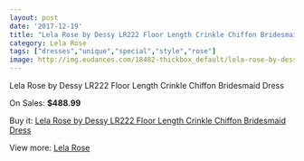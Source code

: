 ```yaml
---
layout: post
date: '2017-12-19'
title: "Lela Rose by Dessy LR222 Floor Length Crinkle Chiffon Bridesmaid Dress"
category: Lela Rose
tags: ["dresses","unique","special","style","rose"]
image: http://img.eudances.com/18482-thickbox_default/lela-rose-by-dessy-lr222-floor-length-crinkle-chiffon-bridesmaid-dress.jpg
---
```

Lela Rose by Dessy LR222 Floor Length Crinkle Chiffon Bridesmaid Dress

On Sales: **$488.99**
<a href="https://www.eudances.com/en/lela-rose/5457-lela-rose-by-dessy-lr222-floor-length-crinkle-chiffon-bridesmaid-dress.html"><amp-img layout="responsive" width="600" height="600" src="//img.eudances.com/18482-thickbox_default/lela-rose-by-dessy-lr222-floor-length-crinkle-chiffon-bridesmaid-dress.jpg" alt="Lela Rose by Dessy LR222 Floor Length Crinkle Chiffon Bridesmaid Dress 0" /></a>
<a href="https://www.eudances.com/en/lela-rose/5457-lela-rose-by-dessy-lr222-floor-length-crinkle-chiffon-bridesmaid-dress.html"><amp-img layout="responsive" width="600" height="600" src="//img.eudances.com/18483-thickbox_default/lela-rose-by-dessy-lr222-floor-length-crinkle-chiffon-bridesmaid-dress.jpg" alt="Lela Rose by Dessy LR222 Floor Length Crinkle Chiffon Bridesmaid Dress 1" /></a>

Buy it: [Lela Rose by Dessy LR222 Floor Length Crinkle Chiffon Bridesmaid Dress](https://www.eudances.com/en/lela-rose/5457-lela-rose-by-dessy-lr222-floor-length-crinkle-chiffon-bridesmaid-dress.html "Lela Rose by Dessy LR222 Floor Length Crinkle Chiffon Bridesmaid Dress")

View more: [Lela Rose](https://www.eudances.com/en/96-lela-rose "Lela Rose")